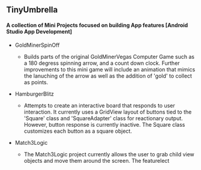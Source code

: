 ## TinyUmbrella
#### A collection of Mini Projects focused on building App features [Android Studio App Development]
* GoldMinerSpinOff 
  * Builds parts of the original GoldMinerVegas Computer Game such as a 180 degress spinning arrow, and a count down clock. Further improvements to this mini game will include an animation that mimics the lanuching of the arrow as well as the addition of 'gold' to collect as points.

* HamburgerBlitz
  * Attempts to create an interactive board that responds to user interaction. It currently uses a GridView layout of buttons tied to the 'Square' class and 'SquareAdapter' class for reactionary output. However, button response is currently inactive. The Square class customizes each button as a square object. 

* Match3Logic
  * The Match3Logic project currently allows the user to grab child view objects and move them around the screen. The featurelect
